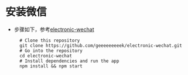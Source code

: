# 安装微信
* 步骤如下，参考[electronic-wechat](https://github.com/geeeeeeeeek/electronic-wechat)
        
        # Clone this repository
        git clone https://github.com/geeeeeeeeek/electronic-wechat.git
        # Go into the repository
        cd electronic-wechat
        # Install dependencies and run the app
        npm install && npm start

